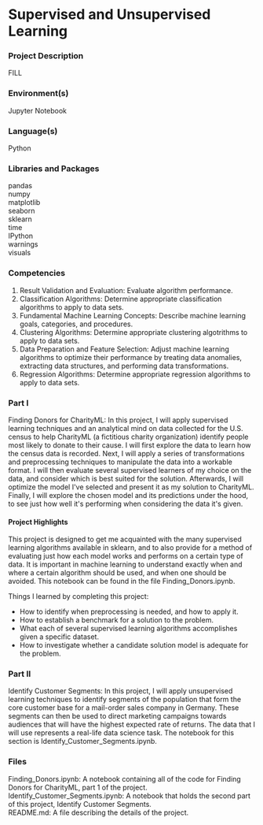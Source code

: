# Supervised and Unsupervised Learning
### Project Description
FILL
### Environment(s)
Jupyter Notebook
### Language(s)
Python
### Libraries and Packages
pandas  
numpy  
matplotlib  
seaborn  
sklearn  
time  
IPython  
warnings  
visuals  
### Competencies
1. Result Validation and Evaluation: Evaluate algorithm performance.
2. Classification Algorithms: Determine appropriate classification algorithms to apply to data sets.
3. Fundamental Machine Learning Concepts: Describe machine learning goals, categories, and procedures.
4. Clustering Algorithms: Determine appropriate clustering algotrithms to apply to data sets.
5. Data Preparation and Feature Selection: Adjust machine learning algorithms to optimize their performance by treating data anomalies, extracting data structures, and performing data transformations.
6. Regression Algorithms: Determine appropriate regression algorithms to apply to data sets.
### Part I
Finding Donors for CharityML: In this project, I will apply supervised learning techniques and an analytical mind on data collected for the U.S. census to help CharityML (a fictitious charity organization) identify people most likely to donate to their cause. I will first explore the data to learn how the census data is recorded. Next, I will apply a series of transformations and preprocessing techniques to manipulate the data into a workable format. I will then evaluate several supervised learners of my choice on the data, and consider which is best suited for the solution. Afterwards, I will optimize the model I've selected and present it as my solution to CharityML. Finally, I will explore the chosen model and its predictions under the hood, to see just how well it's performing when considering the data it's given.
#### Project Highlights
This project is designed to get me acquainted with the many supervised learning algorithms available in sklearn, and to also provide for a method of evaluating just how each model works and performs on a certain type of data. It is important in machine learning to understand exactly when and where a certain algorithm should be used, and when one should be avoided. This notebook can be found in the file Finding_Donors.ipynb.  
  
Things I learned by completing this project:
- How to identify when preprocessing is needed, and how to apply it.
- How to establish a benchmark for a solution to the problem.
- What each of several supervised learning algorithms accomplishes given a specific dataset.
- How to investigate whether a candidate solution model is adequate for the problem.
### Part II
Identify Customer Segments: In this project, I will apply unsupervised learning techniques to identify segments of the population that form the core customer base for a mail-order sales company in Germany. These segments can then be used to direct marketing campaigns towards audiences that will have the highest expected rate of returns. The data that I will use represents a real-life data science task. The notebook for this section is Identify_Customer_Segments.ipynb. 
### Files
Finding_Donors.ipynb: A notebook containing all of the code for Finding Donors for CharityML, part 1 of the project.  
Identify_Customer_Segments.ipynb: A notebook that holds the second part of this project, Identify Customer Segments.  
README.md: A file describing the details of the project.
